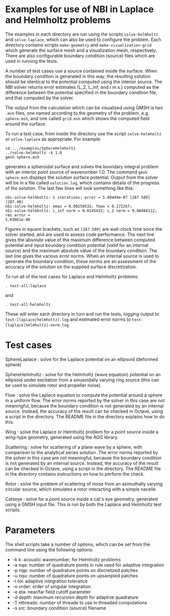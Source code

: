 # Examples for use of NBI in Laplace and Helmholtz problems

The examples in each directory are run using the scripts
`solve-helmholtz` and `solve-laplace`, which can also be used to
configure the problem. Each directory contains scripts `make-geometry`
and `make-visualization-grid` which generate the surface mesh and a
visualization mesh, respectively. There are also configurable boundary
condition (source) files which are used in running the tests.

A number of test cases use a source contained inside the surface. When
the boundary condition is generated in this way, the resulting
solution should be identical to the potential computed using the
interior source. The NBI solver returns error estimates (L_2, L_inf,
and r.m.s.) computed as the difference between the potential specified
in the boundary condition file, and that computed by the solver.

The output from the calculation which can be visualized using GMSH is
two `.msh` files, one named according to the geometry of the problem,
e.g. `sphere.msh`, and one called `grid.msh` which shows the computed
field around the surface.

To run a test case, from inside the directory use the script
`solve-helmholtz` or `solve-laplace` as appropriate. For example:

```
cd .../examples/SphereHelmholtz
../solve-helmholtz -k 1.0
gmsh sphere.msh
```

generates a spheroidal surface and solves the boundary integral
problem with an interior point source of wavenumber 1.0. The command
`gmsh sphere.msh` displays the solution surface potential. Output from
the solver will be in a file called `solution.log`, which contains
details of the progress of the solution. The last few lines will look
something like this:

```
nbi-solve-helmholtz: 1 iterations; error = 5.09449e-07 [287.509] (287.48)
nbi-solve-helmholtz: emax = 0.00250532; fmax = 0.172267;
nbi-solve-helmholtz: L_inf norm = 0.0145432; L_2 norm = 0.00484112; rms error = 
5.03861e-06
```

Figures in square brackets, such as `[287.509]` are wall-clock time
since the solver started, and are used to assess code performance. The
next line gives the absolute value of the maximum difference between
computed potential and input boundary condition potential (valid for
an internal source) and the maximum absolute value of the boundary
condition. The last line gives the various error norms. When an
internal source is used to generate the boundary condition, these
norms are an assessment of the accuracy of the solution on the
supplied surface discretization. 

To run all of the test cases for Laplace and Helmholtz problems:

`. test-all-laplace`

and

`. test-all-helmholtz`

These will enter each directory in turn and run the tests, logging
output to `test-[laplace|helmholtz].log` and estimated error norms to
`test-[laplace|helmholtz]-norm.log`.

# Test cases

SphereLaplace
: solve for the Laplace potential on an ellipsoid (deformed sphere)

SphereHelmholtz
: solve for the Helmholtz (wave equation) potential on an ellipsoid
		 under excitation from a sinusoidally varying ring source
		 (this can be used to simulate rotor and propeller noise).

Flow
: solve the Laplace equation to compute the potential around a
	  sphere in a uniform flow. The error norms reported by the solver
	  in this case are not meaningful, because the boundary condition
	  is not generated by an internal source. Instead, the accuracy of
	  the result can be checked in Octave, using a script in the
	  directory. The README file in the directory explains how to do
	  this. 

Wing
: solve the Laplace or Helmholtz problem for a point source inside
      a wing-type geometry, generated using the AGG library. 

Scattering
: solve for scattering of a plane wave by a sphere, with
	    comparison to the analytical series solution. The error norms
	    reported by the solver in this case are not meaningful,
	    because the boundary condition is not generated by an internal
	    source. Instead, the accuracy of the result can be checked in
	    Octave, using a script in the directory. The README file in
	    the directory contains instructions on how to perform the
	    check.

Rotor
: solve the problem of scattering of noise from an azimuthally
       varying circular source, which simulates a rotor interacting
       with a simple nacelle

Catseye
: solve for a point source inside a cat's eye geometry,
	 generated using a GMSH input file. This is run by both the
	 Laplace and Helmholtz test scripts. 

# Parameters

The shell scripts take a number of options, which can be set from the
command line using the following options:

- -k k:        acoustic wavenumber, for Helmholtz problems
- -a nqa:      number of quadrature points in rule used for adaptive integration
- -p nqp:      number of quadrature points on discretized patches
- -u nqu:      number of quadrature points on upsampled patches
- -t tol:      adaptive integration tolerance
- -o order:    order of singular integration
- -e eta:      near/far field cutoff parameter
- -d depth:    maximum recursion depth for adaptive quadrature
- -T nthreads: number of threads to use in threaded computations
- -s src:      boundary condition (source) filename
